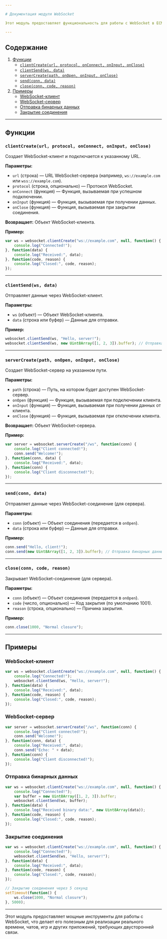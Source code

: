 ```yaml
---

# Документация модуля WebSocket

Этот модуль предоставляет функциональность для работы с WebSocket в ECMAScript (JavaScript) с использованием движка Duktape. Он позволяет создавать WebSocket-клиенты и серверы, а также отправлять и получать сообщения через WebSocket.

---
```


## Содержание
1. [Функции](#функции)
   - [`clientCreate(url, protocol, onConnect, onInput, onClose)`](#clientcreateurl-protocol-onconnect-oninput-onclose)
   - [`clientSend(ws, data)`](#clientsendws-data)
   - [`serverCreate(path, onOpen, onInput, onClose)`](#servercreatepath-onopen-oninput-onclose)
   - [`send(conn, data)`](#sendconn-data)
   - [`close(conn, code, reason)`](#closeconn-code-reason)
2. [Примеры](#примеры)
   - [WebSocket-клиент](#websocket-клиент)
   - [WebSocket-сервер](#websocket-сервер)
   - [Отправка бинарных данных](#отправка-бинарных-данных)
   - [Закрытие соединения](#закрытие-соединения)

---

## Функции

### `clientCreate(url, protocol, onConnect, onInput, onClose)`
Создает WebSocket-клиент и подключается к указанному URL.

**Параметры:**
- `url` (строка) — URL WebSocket-сервера (например, `ws://example.com` или `wss://example.com`).
- `protocol` (строка, опционально) — Протокол WebSocket.
- `onConnect` (функция) — Функция, вызываемая при успешном подключении.
- `onInput` (функция) — Функция, вызываемая при получении данных.
- `onClose` (функция) — Функция, вызываемая при закрытии соединения.

**Возвращает:**
Объект WebSocket-клиента.

**Пример:**
```javascript
var ws = websocket.clientCreate("ws://example.com", null, function() {
    console.log("Connected!");
}, function(data) {
    console.log("Received:", data);
}, function(code, reason) {
    console.log("Closed:", code, reason);
});
```

---

### `clientSend(ws, data)`
Отправляет данные через WebSocket-клиент.

**Параметры:**
- `ws` (объект) — Объект WebSocket-клиента.
- `data` (строка или буфер) — Данные для отправки.

**Пример:**
```javascript
websocket.clientSend(ws, "Hello, server!");
websocket.clientSend(ws, new Uint8Array([1, 2, 3]).buffer); // Отправка бинарных данных
```

---

### `serverCreate(path, onOpen, onInput, onClose)`
Создает WebSocket-сервер на указанном пути.

**Параметры:**
- `path` (строка) — Путь, на котором будет доступен WebSocket-сервер.
- `onOpen` (функция) — Функция, вызываемая при подключении клиента.
- `onInput` (функция) — Функция, вызываемая при получении данных от клиента.
- `onClose` (функция) — Функция, вызываемая при отключении клиента.

**Возвращает:**
Объект WebSocket-сервера.

**Пример:**
```javascript
var server = websocket.serverCreate("/ws", function(conn) {
    console.log("Client connected!");
    conn.send("Welcome!");
}, function(conn, data) {
    console.log("Received:", data);
}, function(conn) {
    console.log("Client disconnected!");
});
```

---

### `send(conn, data)`
Отправляет данные через WebSocket-соединение (для сервера).

**Параметры:**
- `conn` (объект) — Объект соединения (передается в `onOpen`).
- `data` (строка или буфер) — Данные для отправки.

**Пример:**
```javascript
conn.send("Hello, client!");
conn.send(new Uint8Array([1, 2, 3]).buffer); // Отправка бинарных данных
```

---

### `close(conn, code, reason)`
Закрывает WebSocket-соединение (для сервера).

**Параметры:**
- `conn` (объект) — Объект соединения (передается в `onOpen`).
- `code` (число, опционально) — Код закрытия (по умолчанию 1001).
- `reason` (строка, опционально) — Причина закрытия.

**Пример:**
```javascript
conn.close(1000, "Normal closure");
```

---

## Примеры

### WebSocket-клиент
```javascript
var ws = websocket.clientCreate("ws://example.com", null, function() {
    console.log("Connected!");
    websocket.clientSend(ws, "Hello, server!");
}, function(data) {
    console.log("Received:", data);
}, function(code, reason) {
    console.log("Closed:", code, reason);
});
```

### WebSocket-сервер
```javascript
var server = websocket.serverCreate("/ws", function(conn) {
    console.log("Client connected!");
    conn.send("Welcome!");
}, function(conn, data) {
    console.log("Received:", data);
    conn.send("Echo: " + data);
}, function(conn) {
    console.log("Client disconnected!");
});
```

### Отправка бинарных данных
```javascript
var ws = websocket.clientCreate("ws://example.com", null, function() {
    console.log("Connected!");
    var buffer = new Uint8Array([1, 2, 3]).buffer;
    websocket.clientSend(ws, buffer);
}, function(data) {
    console.log("Received binary data:", new Uint8Array(data));
}, function(code, reason) {
    console.log("Closed:", code, reason);
});
```

### Закрытие соединения
```javascript
var ws = websocket.clientCreate("ws://example.com", null, function() {
    console.log("Connected!");
    websocket.clientSend(ws, "Hello, server!");
}, function(data) {
    console.log("Received:", data);
}, function(code, reason) {
    console.log("Closed:", code, reason);
});

// Закрытие соединения через 5 секунд
setTimeout(function() {
    ws.close(1000, "Normal closure");
}, 5000);
```

---

Этот модуль предоставляет мощные инструменты для работы с WebSocket, что делает его полезным для реализации реального времени, чатов, игр и других приложений, требующих двусторонней связи.
